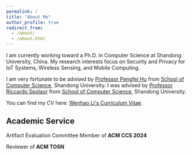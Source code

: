 ```yaml
---
permalink: /
title: "About Me"
author_profile: true
redirect_from: 
  - /about/
  - /about.html
---
```


I am currently working toward a Ph.D. in Computer Science at Shandong University, China. My research interests focus on Security and Privacy for IoT Systems, Wireless Sensing, and Mobile Computing.

I am very fortunate to be advised by [Professor Pengfei Hu](https://perfecthu.github.io/) from [School of Computer Science](https://www.cs.sdu.edu.cn/), Shandong University. I was advised by [Professor Riccardo Spolaor](https://riki8686.github.io/) from [School of Computer Science](https://www.cs.sdu.edu.cn/), Shandong University.

You can find my CV here: [Wenhao Li's Curriculum Vitae](https://wenh-li.github.io/cv/).

## Academic Service
Artifact Evaluation Committee Member of **ACM CCS 2024**

Reviewer of **ACM TOSN**
